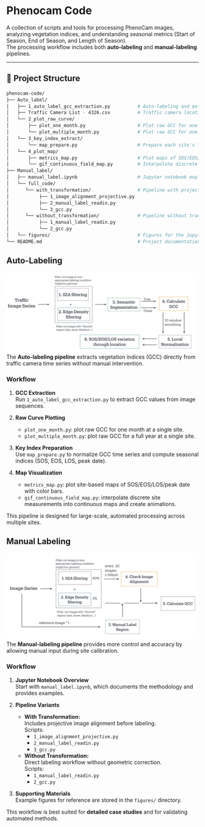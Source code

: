 # Phenocam Code

A collection of scripts and tools for processing PhenoCam images, analyzing vegetation indices, and understanding seasonal metrics (Start of Season, End of Season, and Length of Season).  
The processing workflow includes both **auto-labeling** and **manual-labeling** pipelines.

---

## 📂 Project Structure
```bash
phenocam-code/
├── Auto_label/
│   ├── 1_auto_label_gcc_extraction.py          # Auto-labeling and extraction from time series of images
│   ├── Traffic Camera List - 4326.csv          # Traffic camera location and index for the city of Toronto
│   └── 2_plot_raw_curve/
│       ├── plot_one_month.py                   # Plot raw GCC for one month at one site
│       └── plot_multiple_month.py              # Plot raw GCC for one year at one site
│   └── 3_key_index_extract/
│       └── map_prepare.py                      # Prepare each site's full-year normalized GCC time series with key indices
│   └── 4_plot_map/
│       ├── metrics_map.py                      # Plot maps of SOS/EOS/LOS/peakdate with color bars
│       └── gif_continuous_field_map.py         # Interpolate discrete site measurements to continuous GCC maps
├── Manual_label/
│   ├── manual_label.ipynb                      # Jupyter notebook explaining the manual labeling workflow
│   └── full_code/
│      └── with_transformation/                 # Pipeline with projective transformation
│           ├── 1_image_alignment_projective.py
│           ├── 2_manual_label_readin.py               
│           └── 3_gcc.py
│      └── without_transformation/              # Pipeline without transformation
│           ├── 1_manual_label_readin.py               
│           └── 2_gcc.py
│   └── figures/                                # Figures for the Jupyter notebook
└── README.md                                   # Project documentation
```



## Auto-Labeling
![Alt text](Manual_label/figures/auto_labelling.png)
The **Auto-labeling pipeline** extracts vegetation indices (GCC) directly from traffic camera time series without manual intervention.  

### Workflow
1. **GCC Extraction**  
   Run `1_auto_label_gcc_extraction.py` to extract GCC values from image sequences.  

2. **Raw Curve Plotting**  
   - `plot_one_month.py`: plot raw GCC for one month at a single site.  
   - `plot_multiple_month.py`: plot raw GCC for a full year at a single site.  

3. **Key Index Preparation**  
   Use `map_prepare.py` to normalize GCC time series and compute seasonal indices (SOS, EOS, LOS, peak date).  

4. **Map Visualization**  
   - `metrics_map.py`: plot site-based maps of SOS/EOS/LOS/peak date with color bars.  
   - `gif_continuous_field_map.py`: interpolate discrete site measurements into continuous maps and create animations.  

This pipeline is designed for large-scale, automated processing across multiple sites.



## Manual Labeling
![Alt text](Manual_label/figures/general_pipeline.png)
The **Manual-labeling pipeline** provides more control and accuracy by allowing manual input during site calibration.  

### Workflow
1. **Jupyter Notebook Overview**  
   Start with `manual_label.ipynb`, which documents the methodology and provides examples.  

2. **Pipeline Variants**  
   - **With Transformation:**  
     Includes projective image alignment before labeling.  
     Scripts:  
       - `1_image_alignment_projective.py`  
       - `2_manual_label_readin.py`  
       - `3_gcc.py`  
   - **Without Transformation:**  
     Direct labeling workflow without geometric correction.  
     Scripts:  
       - `1_manual_label_readin.py`  
       - `2_gcc.py`  

3. **Supporting Materials**  
   Example figures for reference are stored in the `figures/` directory.  

This workflow is best suited for **detailed case studies** and for validating automated methods.
